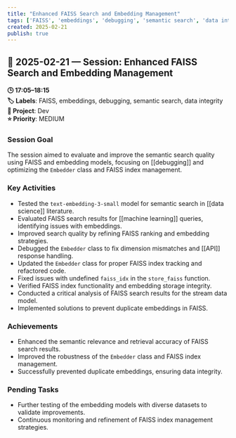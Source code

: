 ```yaml
---
title: "Enhanced FAISS Search and Embedding Management"
tags: ['FAISS', 'embeddings', 'debugging', 'semantic search', 'data integrity']
created: 2025-02-21
publish: true
---
```


## 📅 2025-02-21 — Session: Enhanced FAISS Search and Embedding Management

**🕒 17:05–18:15**  
**🏷️ Labels**: FAISS, embeddings, debugging, semantic search, data integrity  
**📂 Project**: Dev  
**⭐ Priority**: MEDIUM  


### Session Goal
The session aimed to evaluate and improve the semantic search quality using FAISS and embedding models, focusing on [[debugging]] and optimizing the `Embedder` class and FAISS index management.

### Key Activities
- Tested the `text-embedding-3-small` model for semantic search in [[data science]] literature.
- Evaluated FAISS search results for [[machine learning]] queries, identifying issues with embeddings.
- Improved search quality by refining FAISS ranking and embedding strategies.
- Debugged the `Embedder` class to fix dimension mismatches and [[API]] response handling.
- Updated the `Embedder` class for proper FAISS index tracking and refactored code.
- Fixed issues with undefined `faiss_idx` in the `store_faiss` function.
- Verified FAISS index functionality and embedding storage integrity.
- Conducted a critical analysis of FAISS search results for the stream data model.
- Implemented solutions to prevent duplicate embeddings in FAISS.

### Achievements
- Enhanced the semantic relevance and retrieval accuracy of FAISS search results.
- Improved the robustness of the `Embedder` class and FAISS index management.
- Successfully prevented duplicate embeddings, ensuring data integrity.

### Pending Tasks
- Further testing of the embedding models with diverse datasets to validate improvements.
- Continuous monitoring and refinement of FAISS index management strategies.
